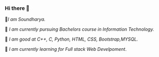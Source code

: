  ### Hi there 👋



 
  📌*I am Soundharya.*
 
 📌 *I am currently pursuing Bachelors course in Information Technology.*
 
 📌 *I am good at C++, C, Python, HTML, CSS, Bootstrap,MYSQL.*
 
 📌 *I am currently learning for Full stack Web Develpoment*.
